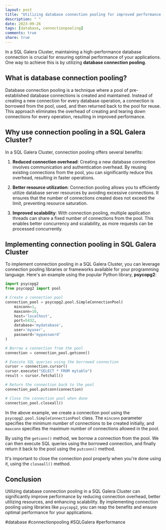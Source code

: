 ```yaml
---
layout: post
title: "Utilizing database connection pooling for improved performance in SQL Galera Cluster"
description: " "
date: 2023-09-26
tags: [database, connectionpooling]
comments: true
share: true
---
```


In a SQL Galera Cluster, maintaining a high-performance database connection is crucial for ensuring optimal performance of your applications. One way to achieve this is by utilizing **database connection pooling**.

## What is database connection pooling?

Database connection pooling is a technique where a pool of pre-established database connections is created and maintained. Instead of creating a new connection for every database operation, a connection is borrowed from the pool, used, and then returned back to the pool for reuse. This approach eliminates the overhead of creating and tearing down connections for every operation, resulting in improved performance.

## Why use connection pooling in a SQL Galera Cluster?

In a SQL Galera Cluster, connection pooling offers several benefits:

1. **Reduced connection overhead**: Creating a new database connection involves communication and authentication overhead. By reusing existing connections from the pool, you can significantly reduce this overhead, resulting in faster operations.

2. **Better resource utilization**: Connection pooling allows you to efficiently utilize database server resources by avoiding excessive connections. It ensures that the number of connections created does not exceed the limit, preventing resource saturation.

3. **Improved scalability**: With connection pooling, multiple application threads can share a fixed number of connections from the pool. This enables better concurrency and scalability, as more requests can be processed concurrently.

## Implementing connection pooling in SQL Galera Cluster

To implement connection pooling in a SQL Galera Cluster, you can leverage connection pooling libraries or frameworks available for your programming language. Here's an example using the popular Python library, **psycopg2**:

```python
import psycopg2
from psycopg2 import pool

# Create a connection pool
connection_pool = psycopg2.pool.SimpleConnectionPool(
    minconn=1,
    maxconn=10,
    host='localhost',
    port=5432,
    database='mydatabase',
    user='myuser',
    password='mypassword'
)

# Borrow a connection from the pool
connection = connection_pool.getconn()

# Execute SQL queries using the borrowed connection
cursor = connection.cursor()
cursor.execute("SELECT * FROM mytable")
result = cursor.fetchall()

# Return the connection back to the pool
connection_pool.putconn(connection)

# Close the connection pool when done
connection_pool.closeall()
```

In the above example, we create a connection pool using the `psycopg2.pool.SimpleConnectionPool` class. The `minconn` parameter specifies the minimum number of connections to be created initially, and `maxconn` specifies the maximum number of connections allowed in the pool.

By using the `getconn()` method, we borrow a connection from the pool. We can then execute SQL queries using the borrowed connection, and finally return it back to the pool using the `putconn()` method.

It's important to close the connection pool properly when you're done using it, using the `closeall()` method.

## Conclusion

Utilizing database connection pooling in a SQL Galera Cluster can significantly improve performance by reducing connection overhead, better utilizing resources, and enhancing scalability. By implementing connection pooling using libraries like `psycopg2`, you can reap the benefits and ensure optimal performance for your applications.

#database #connectionpooling #SQLGalera #performance